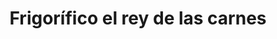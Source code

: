 ---
title: "Frigorífico el rey de las carnes"
url: /barcelona/frigorifico-el-rey-de-las-carnes/
shop: carnicero
---
